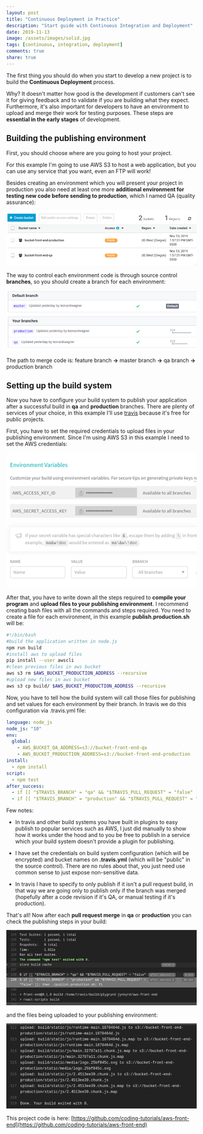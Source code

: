 ```yaml
---
layout: post
title: "Continuous Deployment in Practice"
description: "Start guide with Continuous Integration and Deployment"
date: 2019-11-13
image: /assets/images/solid.jpg
tags: [continuous, integration, deployment]
comments: true
share: true
---
```


The first thing you should do when you start to develop a new project is to build the **Continuous Deployment** process.

Why? It doesn't matter how good is the development if customers can't see it for giving feedback and to validate if you are building what they expect. Furthermore, it's also important for developers to have an environment to upload and merge their work for testing purposes. These steps are **essential in the early stages** of development.

## Building the publishing environment

First, you should choose where are you going to host your project.

For this example I'm going to use AWS S3 to host a web application, but you can use any service that you want, even an FTP will work!

Besides creating an environment which you will present your project in production you also need at least one more **additional environment for testing new code before sending to production**, which I named QA (quality assurance):

![creating environments in AWS](/assets/images/cd_s3.png)

The way to control each environment code is through source control **branches**, so you should create a branch for each environment:

![branches in source control](/assets/images/cd_git.png)

The path to merge code is: feature branch **->** master branch **->** qa branch **->** production branch

## Setting up the build system

Now you have to configure your build system to publish your application after a successful build in **qa** and **production** branches. There are plenty of services of your choice, in this example I'll use [travis](https://travis-ci.org/) because it's free for public projects.

First, you have to set the required credentials to upload files in your publishing environment. Since I'm using AWS S3 in this example I need to set the AWS credentials:

![environment variables in travis](/assets/images/cd_travis_env.png)

After that, you have to write down all the steps required to **compile your program** and **upload files to your publishing environment**. I recommend creating bash files with all the commands and steps required. You need to create a file for each environment, in this example **publish.production.sh** will be:

```bash
#!/bin/bash
#build the application written in node.js
npm run build
#install aws to upload files
pip install --user awscli
#clean previous files in aws bucket
aws s3 rm $AWS_BUCKET_PRODUCTION_ADDRESS --recursive
#upload new files in aws bucket
aws s3 cp build/ $AWS_BUCKET_PRODUCTION_ADDRESS --recursive
```

Now, you have to tell how the build system will call those files for publishing and set values for each environment by their branch. In travis we do this configuration via .travis.yml file:

```yml
language: node_js
node_js: "10"
env:
  global:
    - AWS_BUCKET_QA_ADDRESS=s3://bucket-front-end-qa
    - AWS_BUCKET_PRODUCTION_ADDRESS=s3://bucket-front-end-production
install:
  - npm install
script:
  - npm test
after_success:
  - if [[ "$TRAVIS_BRANCH" = "qa" && "$TRAVIS_PULL_REQUEST" = "false" ]]; then ./publish.qa.sh; fi
  - if [[ "$TRAVIS_BRANCH" = "production" && "$TRAVIS_PULL_REQUEST" = "false" ]]; then ./publish.production.sh; fi
```

Few notes:
- In travis and other build systems you have built in plugins to easy publish to popular services such as AWS, I just did manually to show how it works under the hood and to you be free to publish in a service which your build system doesn't provide a plugin for publishing.

- I have set the credentials on build system configuration (which will be encrypted) and bucket names on **.travis.yml** (which will be "public" in the source control). There are no rules about that, you just need use common sense to just expose non-sensitive data.

- In travis I have to specify to only publish if it isn't a pull request build, in that way we are going only to publish only if the branch was merged (hopefully after a code revision if it's QA, or manual testing if it's production).

That's all! Now after each **pull request merge** in **qa** or **production** you can check the publishing steps in your build:

![travis build](/assets/images/cd_travis_build1.png)

and the files being uploaded to your publishing environment:

![travis build](/assets/images/cd_travis_build2.png)

This project code is here: [https://github.com/coding-tutorials/aws-front-end](https://github.com/coding-tutorials/aws-front-end)
